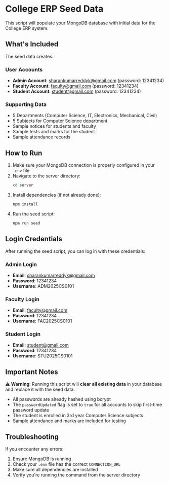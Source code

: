 # College ERP Seed Data

This script will populate your MongoDB database with initial data for the College ERP system.

## What's Included

The seed data creates:

### User Accounts
- **Admin Account**: sharankumarreddyk@gmail.com (password: 12341234)
- **Faculty Account**: faculty@gmail.com (password: 12341234)
- **Student Account**: student@gmail.com (password: 12341234)

### Supporting Data
- 5 Departments (Computer Science, IT, Electronics, Mechanical, Civil)
- 5 Subjects for Computer Science department
- Sample notices for students and faculty
- Sample tests and marks for the student
- Sample attendance records

## How to Run

1. Make sure your MongoDB connection is properly configured in your `.env` file
2. Navigate to the server directory:
   ```bash
   cd server
   ```
3. Install dependencies (if not already done):
   ```bash
   npm install
   ```
4. Run the seed script:
   ```bash
   npm run seed
   ```

## Login Credentials

After running the seed script, you can log in with these credentials:

### Admin Login
- **Email**: sharankumarreddyk@gmail.com
- **Password**: 12341234
- **Username**: ADM2025CS0101

### Faculty Login
- **Email**: faculty@gmail.com
- **Password**: 12341234
- **Username**: FAC2025CS0101

### Student Login
- **Email**: student@gmail.com
- **Password**: 12341234
- **Username**: STU2025CS0101

## Important Notes

⚠️ **Warning**: Running this script will **clear all existing data** in your database and replace it with the seed data.

- All passwords are already hashed using bcrypt
- The `passwordUpdated` flag is set to `true` for all accounts to skip first-time password update
- The student is enrolled in 3rd year Computer Science subjects
- Sample attendance and marks are included for testing

## Troubleshooting

If you encounter any errors:
1. Ensure MongoDB is running
2. Check your `.env` file has the correct `CONNECTION_URL`
3. Make sure all dependencies are installed
4. Verify you're running the command from the server directory
